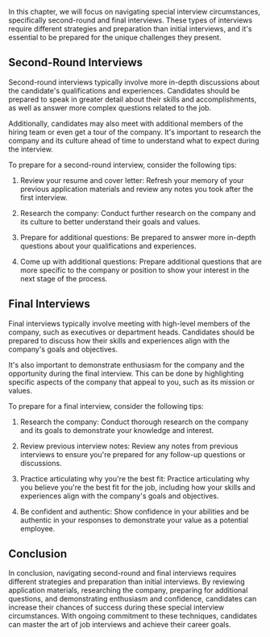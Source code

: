 
In this chapter, we will focus on navigating special interview circumstances, specifically second-round and final interviews. These types of interviews require different strategies and preparation than initial interviews, and it's essential to be prepared for the unique challenges they present.

Second-Round Interviews
-----------------------

Second-round interviews typically involve more in-depth discussions about the candidate's qualifications and experiences. Candidates should be prepared to speak in greater detail about their skills and accomplishments, as well as answer more complex questions related to the job.

Additionally, candidates may also meet with additional members of the hiring team or even get a tour of the company. It's important to research the company and its culture ahead of time to understand what to expect during the interview.

To prepare for a second-round interview, consider the following tips:

1. Review your resume and cover letter: Refresh your memory of your previous application materials and review any notes you took after the first interview.

2. Research the company: Conduct further research on the company and its culture to better understand their goals and values.

3. Prepare for additional questions: Be prepared to answer more in-depth questions about your qualifications and experiences.

4. Come up with additional questions: Prepare additional questions that are more specific to the company or position to show your interest in the next stage of the process.

Final Interviews
----------------

Final interviews typically involve meeting with high-level members of the company, such as executives or department heads. Candidates should be prepared to discuss how their skills and experiences align with the company's goals and objectives.

It's also important to demonstrate enthusiasm for the company and the opportunity during the final interview. This can be done by highlighting specific aspects of the company that appeal to you, such as its mission or values.

To prepare for a final interview, consider the following tips:

1. Research the company: Conduct thorough research on the company and its goals to demonstrate your knowledge and interest.

2. Review previous interview notes: Review any notes from previous interviews to ensure you're prepared for any follow-up questions or discussions.

3. Practice articulating why you're the best fit: Practice articulating why you believe you're the best fit for the job, including how your skills and experiences align with the company's goals and objectives.

4. Be confident and authentic: Show confidence in your abilities and be authentic in your responses to demonstrate your value as a potential employee.

Conclusion
----------

In conclusion, navigating second-round and final interviews requires different strategies and preparation than initial interviews. By reviewing application materials, researching the company, preparing for additional questions, and demonstrating enthusiasm and confidence, candidates can increase their chances of success during these special interview circumstances. With ongoing commitment to these techniques, candidates can master the art of job interviews and achieve their career goals.
